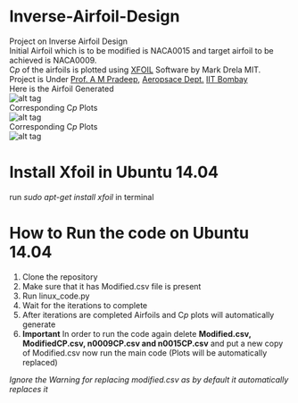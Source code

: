 # Inverse-Airfoil-Design  
Project on Inverse Airfoil Design  
Initial Airfoil which is to be modified is NACA0015 and target airfoil to be achieved is NACA0009.   
C*p* of the airfoils is plotted using [XFOIL](http://web.mit.edu/drela/Public/web/xfoil/) Software by Mark Drela MIT.  
Project is Under [Prof. A M Pradeep](https://www.aero.iitb.ac.in/~ampradeep/), [Aeropsace Dept.](https://www.aero.iitb.ac.in/home/) [IIT Bombay](http://www.iitb.ac.in/)  
Here is the Airfoil Generated  
![alt tag](https://raw.githubusercontent.com/utkarsh17091996/Inverse-Airfoil-Design/master/result.png)  
Corresponding C*p* Plots  
![alt tag](https://raw.githubusercontent.com/utkarsh17091996/Inverse-Airfoil-Design/master/cpresult.png)   
Corresponding C*p* Plots  
![alt tag](https://raw.githubusercontent.com/utkarsh17091996/Inverse-Airfoil-Design/master/l2norm.png)  
# Install Xfoil in Ubuntu 14.04 #  

run *sudo apt-get install xfoil* in terminal   

# How to Run the code on Ubuntu 14.04 #  

1) Clone the repository  
2) Make sure that it has Modified.csv file is present  
3) Run linux_code.py  
4) Wait for the iterations  to complete  
5) After iterations are completed Airfoils and C*p* plots will automatically generate  
6) **Important** In order to run the code again delete **Modified.csv, ModifiedCP.csv, n0009CP.csv and n0015CP.csv** and put a new copy of Modified.csv now run the main code (Plots will be automatically replaced)  

*Ignore the Warning for replacing modified.csv as by default it automatically replaces it*
